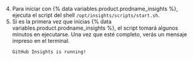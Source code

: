 4. Para iniciar con {% data variables.product.prodname_insights %}, ejecuta el script del shell `/opt/insights/scripts/start.sh`.
5. Si es la primera vez que inicias {% data variables.product.prodname_insights %}, el script tomará algunos minutos en ejecutarse. Una vez que esté completo, verás un mensaje impreso en el terminal.
    ```
    GitHub Insights is running!
    ```
